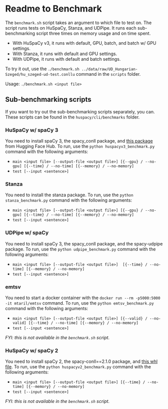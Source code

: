 # Readme to Benchmark

The `benchmark.sh` script takes an argument to which file to test on. The script runs tests on HuSpaCy, Stanza, and UDPipe. It runs each sub-benchmarking script three times on memory usage and on time spent.

- With HuSpaCy v3, it runs with default, GPU, batch, and batch w/ GPU settings.
- With Stanza, it runs with default and GPU settings.
- With UDPipe, it runs with default and batch settings.

To try it out, use the `./benchmark.sh ../data/raw/UD_Hungarian-Szeged/hu_szeged-ud-test.conllu` command in the `scripts` folder.

Usage: `./benchmark.sh <input file>`

## Sub-benchmarking scripts

If you want to try out the sub-benchmarking scripts separately, you can. These scripts can be found in the `huspacy/cli/benchmarks` folder.

### HuSpaCy w/ spaCy 3

You need to install spaCy 3, the spacy_conll package, and [this package](https://huggingface.co/huspacy/hu_core_news_lg) from Hugging Face Hub.
To run, use the `python huspacyv3_benchmark.py` command with the following arguments:

- `main <input file> [--output-file <output file>] [{--gpu} / --no-gpu] [{--time} / --no-time] [{--memory} / --no-memory]`
- `test [--input <sentence>]`

### Stanza

You need to install the stanza package.
To run, use the `python stanza_benchmark.py` command with the following arguments:

- `main <input file> [--output-file <output file>] [{--gpu} / --no-gpu] [{--time} / --no-time] [{--memory} / --no-memory]`
- `test [--input <sentence>]`

### UDPipe w/ spaCy

You need to install spaCy 3, the spacy_conll package, and the spacy-udpipe package.
To run, use the `python udpipe_benchmark.py` command with the following arguments:

- `main <input file> [--output-file <output file>]  [{--time} / --no-time] [{--memory} / --no-memory]`
- `test [--input <sentence>]`

### emtsv

You need to start a docker container with the `docker run --rm -p5000:5000 -it mtaril/emtsv` command.
To run, use the `python emtsv_benchmark.py` command with the following arguments:

- `main <input file> [--output-file <output file>] [{--valid} / --no-valid] [{--time} / --no-time] [{--memory} / --no-memory]`
- `test [--input <sentence>]`

*FYI: this is not available in the `benchmark.sh` script.*

### HuSpaCy w/ spaCy 2

You need to install spaCy 2, the spacy-conll==2.1.0 package, and [this whl file](https://github.com/spacy-hu/spacy-hungarian-models/releases/hu_core_ud_lg-0.1.0).
To run, use the `python huspacyv2_benchmark.py` command with the following arguments:

- `main <input file> [--output-file <output file>] [{--time} / --no-time] [{--memory} / --no-memory]`
- `test [--input <sentence>]`

*FYI: this is not available in the `benchmark.sh` script.*
